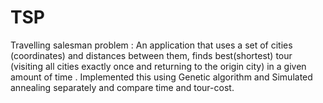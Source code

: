# TSP
 Travelling salesman problem :
  An application that uses a set of cities (coordinates) and distances between
 them, finds best(shortest) tour (visiting all cities exactly once and returning to the origin city) in a given
 amount of time . Implemented this using Genetic algorithm and Simulated annealing separately and compare
 time and tour-cost.
